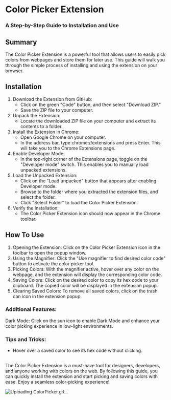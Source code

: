 #   Color Picker Extension 
### A Step-by-Step Guide to Installation and Use
## Summary
The Color Picker Extension is a powerful tool that allows users to easily pick colors from webpages and store them for later use. This guide will walk you through the simple process of installing and using the extension on your browser.

## Installation
1. Download the Extension from GitHub:
   - Click on the green "Code" button, and then select "Download ZIP."
   - Save the ZIP file to your computer.
2. Unpack the Extension:
   - Locate the downloaded ZIP file on your computer and extract its contents to a folder.
3. Install the Extension in Chrome:
   - Open Google Chrome on your computer.
   - In the address bar, type chrome://extensions and press Enter. This will take you to the Chrome Extensions page.
4. Enable Developer Mode:
   - In the top-right corner of the Extensions page, toggle on the "Developer mode" switch. This enables you to manually load unpacked extensions.
5. Load the Unpacked Extension:
   - Click on the "Load unpacked" button that appears after enabling Developer mode.
   - Browse to the folder where you extracted the extension files, and select the folder.
   - Click "Select Folder" to load the Color Picker Extension.
6. Verify the Installation:
   - The Color Picker Extension icon should now appear in the Chrome toolbar.

## How To Use
1. Opening the Extension: Click on the Color Picker Extension icon in the toolbar to open the popup window.
2. Using the Magnifier: Click the "Use magnifier to find desired color code" button to activate the color picker tool.
3. Picking Colors: With the magnifier active, hover over any color on the webpage, and the extension will display the corresponding color code.
4. Saving Colors: Click on the desired color to copy its hex code to your clipboard. The copied color will be displayed in the extension popup.
5. Clearing Saved Colors: To remove all saved colors, click on the trash can icon in the extension popup.

### Additional Features:
Dark Mode: Click on the sun icon to enable Dark Mode and enhance your color picking experience in low-light environments.

### Tips and Tricks:

- Hover over a saved color to see its hex code without clicking.

##
The Color Picker Extension is a must-have tool for designers, developers, and anyone working with colors on the web. By following this guide, you can quickly install the extension and start picking and saving colors with ease. Enjoy a seamless color-picking experience!


![Uploading ColorPicker.gif…]()

